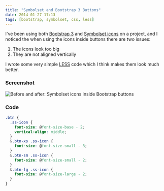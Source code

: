 ```yaml
---
title: "Symbolset and Bootstrap 3 Buttons"
date: 2014-01-27 17:13
tags: [bootstrap, symbolset, css, less]
---
```


I've been using both [Bootstrap 3](http://getbootstrap.com/) and [Symbolset icons](http://symbolset.com/) on a project, and I noticed the when using the icons inside buttons there are two issues:

1. The icons look too big
2. They are not aligned vertically

I wrote some very simple [LESS](http://www.lesscss.org/) code which I think makes them look much better.

### Screenshot

![Before and after: Symbolset icons inside Bootstrap buttons](//i.cloudup.com/xcRuZJZFFD.png)

### Code

```css
.btn {
  .ss-icon {
    font-size: @font-size-base - 2;
    vertical-align: middle;
  }
  &.btn-xs .ss-icon {
    font-size: @font-size-small - 3;
  }
  &.btn-sm .ss-icon {
    font-size: @font-size-small - 2;
  }
  &.btn-lg .ss-icon {
    font-size: @font-size-large - 2;
  }
}
```
